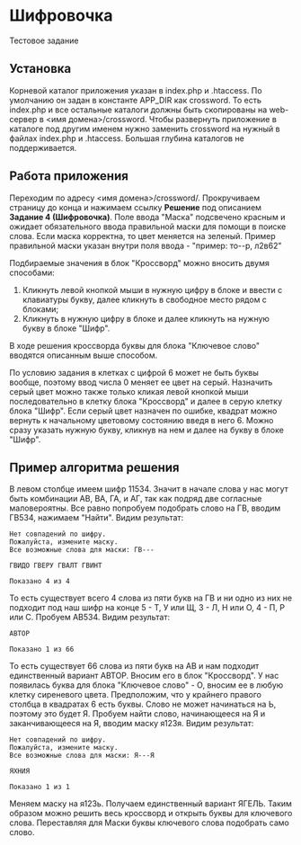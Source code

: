 # Шифровочка
Тестовое задание
## Установка
Корневой каталог приложения указан в index.php и .htaccess.
По умолчанию он задан в константе APP_DIR как crossword.
То есть index.php и все остальные каталоги должны быть скопированы на web-сервер в <имя домена>/crossword.
Чтобы развернуть приложение в каталоге под другим именем нужно заменить crossword на нужный в файлах index.php и .htaccess.
Большая глубина каталогов не поддерживается.
## Работа приложения
Переходим по адресу <имя домена>/crossword/.
Прокручиваем страницу до конца и нажимаем ссылку **Решение** под описанием **Задание 4 (Шифровочка)**.
Поле ввода "Маска" подсвечено красным и ожидает обязательного ввода правильной маски для помощи в поиске слова.
Если маска корректна, то цвет меняется на зеленый.
Пример правильной маски указан внутри поля ввода - "пример: то--р, л2в62"

Подбираемые значения в блок "Кроссворд" можно вносить двумя способами:
1. Кликнуть левой кнопкой мыши в нужную цифру в блоке и ввести с клавиатуры букву, далее кликнуть в свободное место рядом с блоками;
2. Кликнуть в нужную цифру в блоке и далее кликнуть на нужную букву в блоке "Шифр".

В ходе решения кроссворда буквы для блока "Ключевое слово" вводятся описанным выше способом.

По условию задания в клетках с цифрой 6 может не быть буквы вообще, поэтому ввод числа 0 меняет ее цвет на серый.
Назначить серый цвет можно также только кликая левой кнопкой мыши последовательно в клетку блока "Кроссворд" и далее в серую клетку блока "Шифр".
Если серый цвет назначен по ошибке, квадрат можно вернуть к начальному цветовому состоянию введя в него 6.
Можно сразу указать нужную букву, кликнув на нем и далее на букву в блоке "Шифр".

## Пример алгоритма решения
В левом столбце имеем шифр 11534.
Значит в начале слова у нас могут быть комбинации АВ, ВА, ГА, и АГ, так как подряд две согласные маловероятны.
Все равно попробуем подобрать слово на ГВ, вводим ГВ534, нажимаем "Найти".
Видим результат:
```
Нет совпадений по шифру.
Пожалуйста, измените маску.
Все возможные слова для маски: ГВ---

ГВИДО ГВЕРУ ГВАЛТ ГВИНТ

Показано 4 из 4
```
То есть существует всего 4 слова из пяти букв на ГВ и ни одно из них не подходит под наш шифр на конце 5 - Т, У или Щ, 3 - Л, Н или О, 4 - П, Р или С.
Пробуем АВ534.
Видим результат:
```
АВТОР

Показано 1 из 66
```
То есть существует 66 слова из пяти букв на АВ и нам подходит единственный вариант АВТОР.
Вносим его в блок "Кроссворд".
У нас появилась буква для блока "Ключевое слово" - О, вносим ее в любую клетку сиреневого цвета.
Предположим, что у крайнего правого столбца в квадратах 6 есть буквы.
Слово не может начинаться на Ь, поэтому это будет Я.
Пробуем найти слово, начинающееся на Я и заканчивающееся на Я, вводим маску я123я.
Видим результат:
```
Нет совпадений по шифру.
Пожалуйста, измените маску.
Все возможные слова для маски: Я---Я

ЯХНИЯ

Показано 1 из 1
```
Меняем маску на я123ь. Получаем единственный вариант ЯГЕЛЬ.
Таким образом можно решить весь кроссворд и открыть буквы для ключевого слова.
Переставляя для Маски буквы ключевого слова подобрать само слово.

